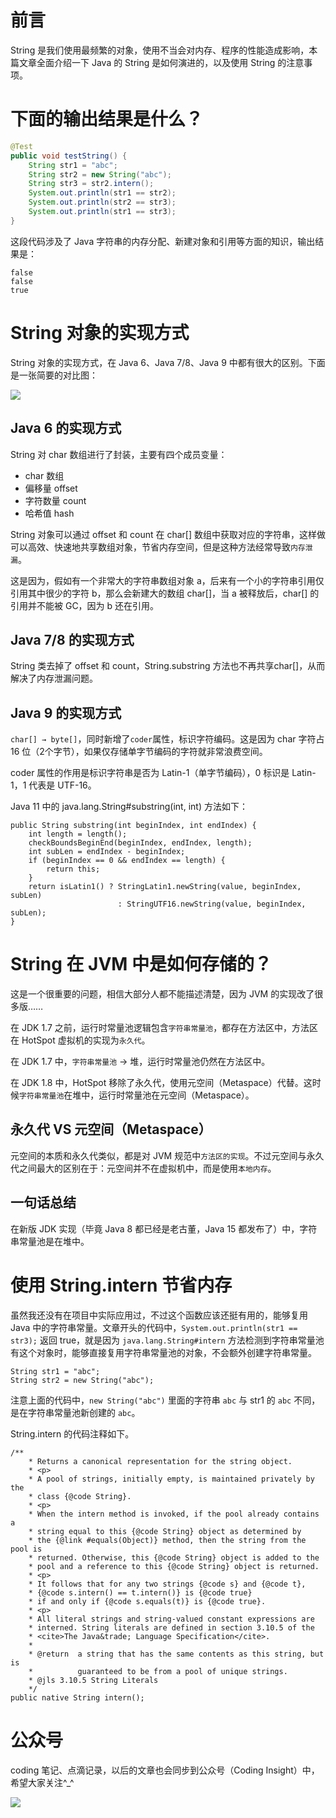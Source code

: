 # 前言

String 是我们使用最频繁的对象，使用不当会对内存、程序的性能造成影响，本篇文章全面介绍一下 Java 的 String 是如何演进的，以及使用 String 的注意事项。

# 下面的输出结果是什么？

```java
@Test
public void testString() {
    String str1 = "abc";
    String str2 = new String("abc");
    String str3 = str2.intern();
    System.out.println(str1 == str2);
    System.out.println(str2 == str3);
    System.out.println(str1 == str3);
}
```

这段代码涉及了 Java 字符串的内存分配、新建对象和引用等方面的知识，输出结果是：

```
false
false
true
```

# String 对象的实现方式

String 对象的实现方式，在 Java 6、Java 7/8、Java 9 中都有很大的区别。下面是一张简要的对比图：

![](http://yano.oss-cn-beijing.aliyuncs.com/2020-11-29-062856.png)

## Java 6 的实现方式

String 对 char 数组进行了封装，主要有四个成员变量：
- char 数组
- 偏移量 offset
- 字符数量 count
- 哈希值 hash

String 对象可以通过 offset 和 count 在 char[] 数组中获取对应的字符串，这样做可以高效、快速地共享数组对象，节省内存空间，但是这种方法经常导致`内存泄漏`。

这是因为，假如有一个非常大的字符串数组对象 a，后来有一个小的字符串引用仅引用其中很少的字符 b，那么会新建大的数组 char[]，当 a 被释放后，char[] 的引用并不能被 GC，因为 b 还在引用。

## Java 7/8 的实现方式

String 类去掉了 offset 和 count，String.substring 方法也不再共享char[]，从而解决了内存泄漏问题。

## Java 9 的实现方式

`char[] → byte[]`，同时新增了`coder`属性，标识字符编码。这是因为 char 字符占 16 位（2个字节），如果仅存储单字节编码的字符就非常浪费空间。

coder 属性的作用是标识字符串是否为 Latin-1（单字节编码），0 标识是 Latin-1，1 代表是 UTF-16。

Java 11 中的 java.lang.String#substring(int, int) 方法如下：

```
public String substring(int beginIndex, int endIndex) {
    int length = length();
    checkBoundsBeginEnd(beginIndex, endIndex, length);
    int subLen = endIndex - beginIndex;
    if (beginIndex == 0 && endIndex == length) {
        return this;
    }
    return isLatin1() ? StringLatin1.newString(value, beginIndex, subLen)
                        : StringUTF16.newString(value, beginIndex, subLen);
}
```

# String 在 JVM 中是如何存储的？

这是一个很重要的问题，相信大部分人都不能描述清楚，因为 JVM 的实现改了很多版……

在 JDK 1.7 之前，运行时常量池逻辑包含`字符串常量池`，都存在方法区中，方法区在 HotSpot 虚拟机的实现为`永久代`。

在 JDK 1.7 中，`字符串常量池` → 堆，运行时常量池仍然在方法区中。

在 JDK 1.8 中，HotSpot 移除了永久代，使用元空间（Metaspace）代替。这时候`字符串常量池`在堆中，运行时常量池在元空间（Metaspace）。

## 永久代 VS 元空间（Metaspace）

元空间的本质和永久代类似，都是对 JVM 规范中`方法区的实现`。不过元空间与永久代之间最大的区别在于：元空间并不在虚拟机中，而是使用`本地内存`。

## 一句话总结

在新版 JDK 实现（毕竟 Java 8 都已经是老古董，Java 15 都发布了）中，字符串常量池是在堆中。

# 使用 String.intern 节省内存

虽然我还没有在项目中实际应用过，不过这个函数应该还挺有用的，能够复用 Java 中的字符串常量。文章开头的代码中，`System.out.println(str1 == str3);` 返回 true，就是因为 `java.lang.String#intern` 方法检测到字符串常量池有这个对象时，能够直接复用字符串常量池的对象，不会额外创建字符串常量。

```
String str1 = "abc";
String str2 = new String("abc");
```

注意上面的代码中，`new String("abc")` 里面的字符串 `abc` 与 str1 的 `abc` 不同，是在字符串常量池新创建的 `abc`。

String.intern 的代码注释如下。

```
/**
    * Returns a canonical representation for the string object.
    * <p>
    * A pool of strings, initially empty, is maintained privately by the
    * class {@code String}.
    * <p>
    * When the intern method is invoked, if the pool already contains a
    * string equal to this {@code String} object as determined by
    * the {@link #equals(Object)} method, then the string from the pool is
    * returned. Otherwise, this {@code String} object is added to the
    * pool and a reference to this {@code String} object is returned.
    * <p>
    * It follows that for any two strings {@code s} and {@code t},
    * {@code s.intern() == t.intern()} is {@code true}
    * if and only if {@code s.equals(t)} is {@code true}.
    * <p>
    * All literal strings and string-valued constant expressions are
    * interned. String literals are defined in section 3.10.5 of the
    * <cite>The Java&trade; Language Specification</cite>.
    *
    * @return  a string that has the same contents as this string, but is
    *          guaranteed to be from a pool of unique strings.
    * @jls 3.10.5 String Literals
    */
public native String intern();
```

# 公众号

coding 笔记、点滴记录，以后的文章也会同步到公众号（Coding Insight）中，希望大家关注^_^

![](http://yano.oss-cn-beijing.aliyuncs.com/2019-07-29-qrcode_for_gh_a26ce4572791_258.jpg)